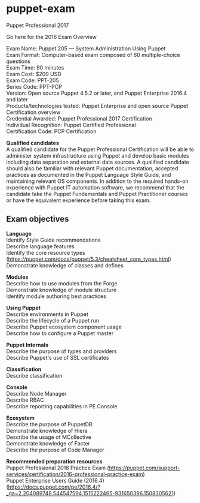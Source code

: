 # puppet-exam

Puppet Professional 2017  

Go here for the 2016 Exam Overview  

  

Exam Name: Puppet 205 — System Administration Using Puppet  
Exam Format: Computer-based exam composed of 60 multiple-choice questions  
Exam Time: 90 minutes  
Exam Cost: $200 USD  
Exam Code: PPT-205  
Series Code: PPT-PCP  
Version: Open source Puppet 4.5.2 or later, and Puppet Enterprise 2016.4 and later  
Products/technologies tested: Puppet Enterprise and open source Puppet  
Certification overview  
Credential Awarded: Puppet Professional 2017 Certification  
Individual Recognition: Puppet Certified Professional  
Certification Code: PCP Certification  


**Qualified candidates**  
A qualified candidate for the Puppet Professional Certification will be able to administer system infrastructure using Puppet and develop basic modules including data separation and external data sources. A qualified candidate should also be familiar with relevant Puppet documentation, accepted practices as documented in the Puppet Language Style Guide, and maintaining relevant OS components. In addition to the required hands-on experience with Puppet IT automation software, we recommend that the candidate take the Puppet Fundamentals and Puppet Practitioner courses or have the equivalent experience before taking this exam.  

## Exam objectives  
 

**Language**  
Identify Style Guide recommendations  
Describe language features  
Identify the core resource types  (https://puppet.com/docs/puppet/5.3/cheatsheet_core_types.html)
Demonstrate knowledge of classes and defines  


**Modules**  
Describe how to use modules from the Forge  
Demonstrate knowledge of module structure  
Identify module authoring best practices  


**Using Puppet**  
Describe environments in Puppet  
Describe the lifecycle of a Puppet run  
Describe Puppet ecosystem component usage  
Describe how to configure a Puppet master 


**Puppet Internals**  
Describe the purpose of types and providers  
Describe Puppet's use of SSL certificates  


**Classification**  
Describe classification  


**Console**  
Describe Node Manager  
Describe RBAC  
Describe reporting capabilities in PE Console  


**Ecosystem**  
Describe the purpose of PuppetDB  
Demonstrate knowledge of Hiera  
Describe the usage of MCollective  
Demonstrate knowledge of Facter  
Describe the purpose of Code Manager 


**Recommended preparation resources**  
Puppet Professional 2016 Practice Exam  (https://puppet.com/support-services/certification/2016-professional-practice-exam)  
Puppet Enterprise Users Guide (2016.4) (https://docs.puppet.com/pe/2016.4/?_ga=2.204089748.544547594.1515222465-931650396.1508305621)  

